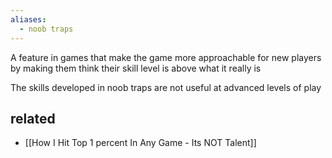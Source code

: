 ```yaml
---
aliases:
  - noob traps
---
```


A feature in games that make the game more approachable for new players by
making them think their skill level is above what it really is

The skills developed in noob traps are not useful at advanced levels of play

## related

- [[How I Hit Top 1 percent In Any Game - Its NOT Talent]]
